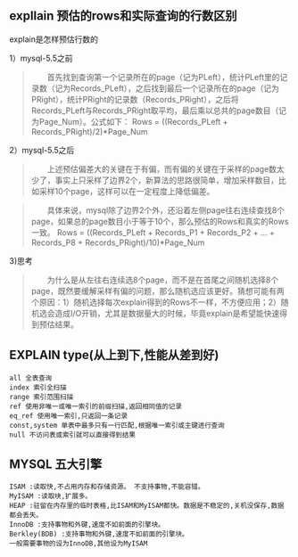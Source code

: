 ## expllain 预估的rows和实际查询的行数区别

explain是怎样预估行数的

1）mysql-5.5之前

>　　首先找到查询第一个记录所在的page（记为PLeft），统计PLeft里的记录数（记为Records_PLeft），之后找到最后一个记录所在的page（记为PRight），统计PRight的记录数（Records_PRight），之后将Records_PLeft与Records_PRight取平均，最后乘以总共的page数目（记为Page_Num）。公式如下：
Rows = ((Records_PLeft + Records_PRight)/2)*Page_Num

2）mysql-5.5之后

>　　上述预估偏差大的关键在于有偏，而有偏的关键在于采样的page数太少了，事实上只采样了边界2个，新算法的思路很简单，增加采样数目，比如采样10个page，这样可以在一定程度上降低偏差。

>　　具体来说，mysql除了边界2个外，还沿着左侧page往右连续查找8个page，如果总的page数目小于等于10个，那么预估的Rows和真实的Rows一致。
Rows = ((Records_PLeft +  Records_P1 + Records_P2 + ... + Records_P8 + Records_PRight)/10)*Page_Num

3)思考

>　　为什么是从左往右连续选8个page，而不是在首尾之间随机选择8个page，既然要缓解采样有偏的问题，那么随机选应该更好。猜想可能有两个原因：1）随机选择每次explain得到的Rows不一样，不方便应用；2）随机选会造成I/O开销，尤其是数据量大的时候，毕竟explain是希望能快速得到预估结果。

## EXPLAIN type(从上到下,性能从差到好)

    all 全表查询
    index 索引全扫描
    range 索引范围扫描
    ref 使用非唯一或唯一索引的前缀扫描,返回相同值的记录
    eq_ref 使用唯一索引,只返回一条记录
    const,system 单表中最多只有一行匹配,根据唯一索引或主键进行查询
    null 不访问表或索引就可以直接得到结果

## MYSQL 五大引擎

    ISAM :读取快,不占用内存和存储资源。 不支持事物,不能容错。
    MyISAM :读取块,扩展多。
    HEAP :驻留在内存里的临时表格,比ISAM和MyISAM都快。数据是不稳定的,关机没保存,数据都会丢失。
    InnoDB :支持事物和外键,速度不如前面的引擎块。
    Berkley(BDB) :支持事物和外键,速度不如前面的引擎块。
    一般需要事物的设为InnoDB,其他设为MyISAM

